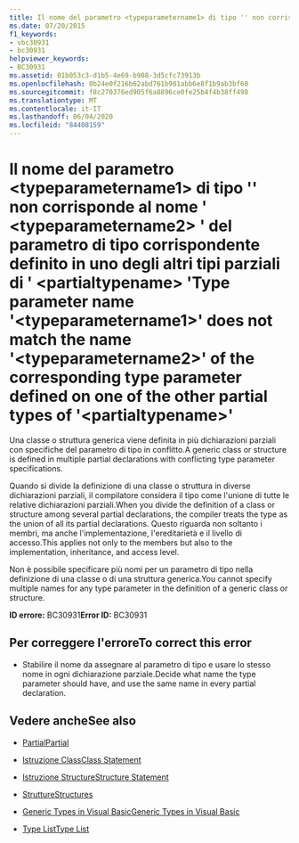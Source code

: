 ```yaml
---
title: Il nome del parametro <typeparametername1> di tipo '' non corrisponde al nome ' <typeparametername2> ' del parametro di tipo corrispondente definito in uno degli altri tipi parziali di ' <partialtypename> '
ms.date: 07/20/2015
f1_keywords:
- vbc30931
- bc30931
helpviewer_keywords:
- BC30931
ms.assetid: 01b053c3-d1b5-4e69-b908-3d5cfc73913b
ms.openlocfilehash: 0b24e0f216b62abd761b981abb6e8f1b9ab3bf60
ms.sourcegitcommit: f8c270376ed905f6a8896ce0fe25b4f4b38ff498
ms.translationtype: MT
ms.contentlocale: it-IT
ms.lasthandoff: 06/04/2020
ms.locfileid: "84408159"
---
```

# <a name="type-parameter-name-typeparametername1-does-not-match-the-name-typeparametername2-of-the-corresponding-type-parameter-defined-on-one-of-the-other-partial-types-of-partialtypename"></a><span data-ttu-id="ebb03-102">Il nome del parametro \<typeparametername1> di tipo '' non corrisponde al nome ' \<typeparametername2> ' del parametro di tipo corrispondente definito in uno degli altri tipi parziali di ' \<partialtypename> '</span><span class="sxs-lookup"><span data-stu-id="ebb03-102">Type parameter name '\<typeparametername1>' does not match the name '\<typeparametername2>' of the corresponding type parameter defined on one of the other partial types of '\<partialtypename>'</span></span>
<span data-ttu-id="ebb03-103">Una classe o struttura generica viene definita in più dichiarazioni parziali con specifiche del parametro di tipo in conflitto.</span><span class="sxs-lookup"><span data-stu-id="ebb03-103">A generic class or structure is defined in multiple partial declarations with conflicting type parameter specifications.</span></span>  
  
 <span data-ttu-id="ebb03-104">Quando si divide la definizione di una classe o struttura in diverse dichiarazioni parziali, il compilatore considera il tipo come l'unione di tutte le relative dichiarazioni parziali.</span><span class="sxs-lookup"><span data-stu-id="ebb03-104">When you divide the definition of a class or structure among several partial declarations, the compiler treats the type as the union of all its partial declarations.</span></span> <span data-ttu-id="ebb03-105">Questo riguarda non soltanto i membri, ma anche l'implementazione, l'ereditarietà e il livello di accesso.</span><span class="sxs-lookup"><span data-stu-id="ebb03-105">This applies not only to the members but also to the implementation, inheritance, and access level.</span></span>  
  
 <span data-ttu-id="ebb03-106">Non è possibile specificare più nomi per un parametro di tipo nella definizione di una classe o di una struttura generica.</span><span class="sxs-lookup"><span data-stu-id="ebb03-106">You cannot specify multiple names for any type parameter in the definition of a generic class or structure.</span></span>  
  
 <span data-ttu-id="ebb03-107">**ID errore:** BC30931</span><span class="sxs-lookup"><span data-stu-id="ebb03-107">**Error ID:** BC30931</span></span>  
  
## <a name="to-correct-this-error"></a><span data-ttu-id="ebb03-108">Per correggere l'errore</span><span class="sxs-lookup"><span data-stu-id="ebb03-108">To correct this error</span></span>  
  
- <span data-ttu-id="ebb03-109">Stabilire il nome da assegnare al parametro di tipo e usare lo stesso nome in ogni dichiarazione parziale.</span><span class="sxs-lookup"><span data-stu-id="ebb03-109">Decide what name the type parameter should have, and use the same name in every partial declaration.</span></span>  
  
## <a name="see-also"></a><span data-ttu-id="ebb03-110">Vedere anche</span><span class="sxs-lookup"><span data-stu-id="ebb03-110">See also</span></span>

- [<span data-ttu-id="ebb03-111">Partial</span><span class="sxs-lookup"><span data-stu-id="ebb03-111">Partial</span></span>](../language-reference/modifiers/partial.md)
- [<span data-ttu-id="ebb03-112">Istruzione Class</span><span class="sxs-lookup"><span data-stu-id="ebb03-112">Class Statement</span></span>](../language-reference/statements/class-statement.md)
- [<span data-ttu-id="ebb03-113">Istruzione Structure</span><span class="sxs-lookup"><span data-stu-id="ebb03-113">Structure Statement</span></span>](../language-reference/statements/structure-statement.md)

- [<span data-ttu-id="ebb03-114">Strutture</span><span class="sxs-lookup"><span data-stu-id="ebb03-114">Structures</span></span>](../programming-guide/language-features/data-types/structures.md)
- [<span data-ttu-id="ebb03-115">Generic Types in Visual Basic</span><span class="sxs-lookup"><span data-stu-id="ebb03-115">Generic Types in Visual Basic</span></span>](../programming-guide/language-features/data-types/generic-types.md)
- [<span data-ttu-id="ebb03-116">Type List</span><span class="sxs-lookup"><span data-stu-id="ebb03-116">Type List</span></span>](../language-reference/statements/type-list.md)

